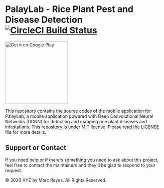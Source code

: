 # PalayLab - Rice Plant Pest and Disease Detection [![CircleCI Build Status](https://circleci.com/gh/mabreyes/palaylab-mobile.svg?style=svg "CircleCI Build Status")](https://circleci.com/gh/mabreyes/palaylab-mobile)
<a href='https://play.google.com/store/apps/details?id=xyz.marcreyes.palaylab.app'><img alt='Get it on Google Play' src='https://play.google.com/intl/en_us/badges/static/images/badges/en_badge_web_generic.png' width='200'/></a>

This repository contains the source codes of the mobile application for PalayLab, a mobile application powered with Deep Convolutional Neural Networks (DCNN) for detecting and mapping rice plant diseases and infestations. This repository is under MIT license. Please read the LICENSE file for more details.

## Support or Contact

If you need help or if there's something you need to ask about this project, feel free to contact the maintainers and they'll be glad to respond to your request.

&copy; 2020 XYZ by Marc Reyes. All Rights Reserved.
